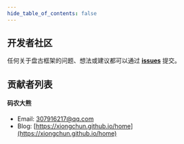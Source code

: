 ```yaml
---
hide_table_of_contents: false
---
```

<head>
  <title>盘古开发框架 | 开发者社区 | 微信交流群 | 作者Email</title>
  <meta name="keywords" content="盘古开发框架 | 致敬 & 鸣谢" />
  <meta name="description" content="盘古开发框架是一套轻量稳健的工业级分布式微服务开发治理框架（兼容单体分层架构）" />
</head>

## 开发者社区

任何关于盘古框架的问题、想法或建议都可以通过 [**issues**](https://gitee.com/xiongchun/pangu-framework/issues?state=all) 提交。

 ## 贡献者列表

#### **码农大熊**
- Email: 307916217@qq.com      
- Blog: [https://xiongchun.github.io/home](https://xiongchun.github.io/home)
